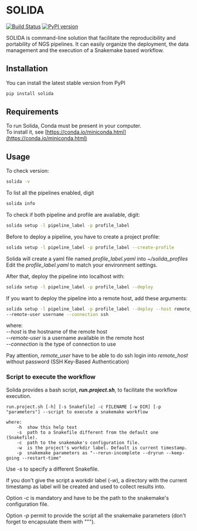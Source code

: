 # SOLIDA 
[![Build Status](https://travis-ci.org/solida-core/solida.svg?branch=master)](https://travis-ci.org/solida-core/solida) 
[![PyPI version](https://img.shields.io/pypi/v/solida.svg)](https://badge.fury.io/py/solida)

SOLIDA is command-line solution that facilitate the reproducibility and portability of NGS pipelines. It can easily organize the deployment, the data management and the execution of a Snakemake based workflow.

## Installation

You can install the latest stable version from PyPI
```bash
pip install solida
```

## Requirements

To run Solida, Conda must be present in your computer.    
To install it, see [https://conda.io/miniconda.html](https://conda.io/miniconda.html) 

## Usage

To check version:
```bash
solida -v
```

To list all the pipelines enabled, digit
```bash
solida info
```

To check if both pipeline and profile are available, digit:
```bash
solida setup -l pipeline_label -p profile_label
```

Before to deploy a pipeline, you have to create a project profile:
```bash
solida setup -l pipeline_label -p profile_label --create-profile 
```
Solida will create a yaml file named _profile_label.yaml_ into _~/solida_profiles_  
Edit the _profile_label.yaml_ to match your environment settings.

After that, deploy the pipeline into localhost with:
```bash
solida setup -l pipeline_label -p profile_label --deploy 
```
If you want to deploy the pipeline into a remote host, add these 
arguments:
```bash
solida setup -l pipeline_label -p profile_label --deploy --host remote_host 
--remote-user username --connection ssh
```
where:  
_--host_ is the hostname of the remote host  
_--remote-user_ is a username available in the remote host  
_--connection_ is the type of connection to use  

Pay attention, _remote_user_ have to be able to do ssh login into _remote_host_ 
without password (SSH Key-Based Authentication)

### Script to execute the workflow
Solida provides a bash script, _**run.project.sh**_, to facilitate the 
workflow execution.  

```
run.project.sh [-h] [-s Snakefile] -c FILENAME [-w DIR] [-p "parameters"] --script to execute a snakemake workflow

where:
    -h  show this help text
    -s  path to a Snakefile different from the default one (Snakefile).
    -c  path to the snakemake's configuration file.
    -w  is the project's workdir label. Default is current timestamp.
    -p  snakemake parameters as "--rerun-incomplete --dryrun --keep-going --restart-time"
```
Use _-s_ to specify a different Snakefile.  

If you don't give the script a workdir label (_-w_), a directory with the current 
timestamp as label will be created and used to collect results into.

Option _-c_ is mandatory and have to be the path to the snakemake's configuration file.
 
Option _-p_ permit to provide the script all the snakemake parameters (don't 
forget to encapsulate them with """).
